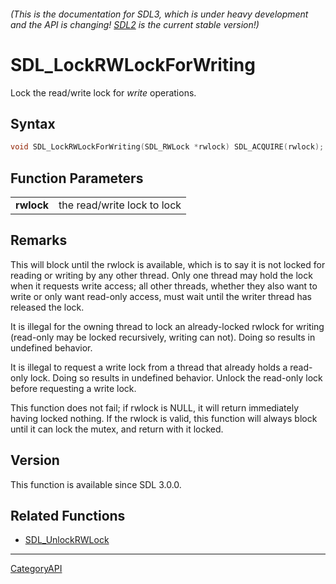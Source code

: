 ###### (This is the documentation for SDL3, which is under heavy development and the API is changing! [SDL2](https://wiki.libsdl.org/SDL2/) is the current stable version!)
# SDL_LockRWLockForWriting

Lock the read/write lock for _write_ operations.

## Syntax

```c
void SDL_LockRWLockForWriting(SDL_RWLock *rwlock) SDL_ACQUIRE(rwlock);

```

## Function Parameters

|                |                             |
| -------------- | --------------------------- |
| **rwlock**     | the read/write lock to lock |

## Remarks

This will block until the rwlock is available, which is to say it is not
locked for reading or writing by any other thread. Only one thread may hold
the lock when it requests write access; all other threads, whether they
also want to write or only want read-only access, must wait until the
writer thread has released the lock.

It is illegal for the owning thread to lock an already-locked rwlock for
writing (read-only may be locked recursively, writing can not). Doing so
results in undefined behavior.

It is illegal to request a write lock from a thread that already holds a
read-only lock. Doing so results in undefined behavior. Unlock the
read-only lock before requesting a write lock.

This function does not fail; if rwlock is NULL, it will return immediately
having locked nothing. If the rwlock is valid, this function will always
block until it can lock the mutex, and return with it locked.

## Version

This function is available since SDL 3.0.0.

## Related Functions

* [SDL_UnlockRWLock](SDL_UnlockRWLock)

----
[CategoryAPI](CategoryAPI)

